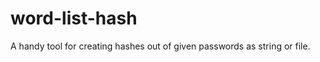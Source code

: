 word-list-hash
==============

A handy tool for creating hashes out of given passwords as string or file.
